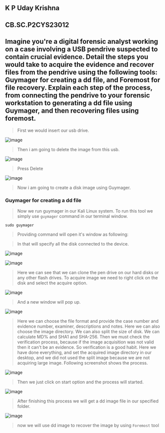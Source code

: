 ## K P Uday Krishna 
## CB.SC.P2CYS23012
## Imagine you're a digital forensic analyst working on a case involving a USB pendrive suspected to contain crucial evidence. Detail the steps you would take to acquire the evidence and recover files from the pendrive using the following tools: Guymager for creating a dd file, and Foremost for file recovery. Explain each step of the process, from connecting the pendrive to your forensic workstation to generating a dd file using Guymager, and then recovering files using foremost.

> First we would insert our usb drive.

![image](https://github.com/udayk01/Cyber-Forensics/assets/52235763/04b6b24b-4026-49fc-9b0f-e59f38ab00b8)

> Then i am going to delete the image from this usb.

![image](https://github.com/udayk01/Cyber-Forensics/assets/52235763/183da45e-3293-4ebd-b094-36e39022fadc)

> Press Delete

![image](https://github.com/udayk01/Cyber-Forensics/assets/52235763/f6a1cf70-1f70-4373-a77a-2312a07636fe)

> Now i am going to create a disk image using Guymager.

### Guymager for creating a dd file

> Now we run guymager in our Kali Linux system. To run this tool we simply use ```guymager``` command in our terminal window.

```sudo guymager```

> Providing command will open it's window as following:

> In that will specify all the disk connected to the device.

![image](https://github.com/udayk01/Cyber-Forensics/assets/52235763/29dc189b-6354-4f74-92c0-2db18113f618)

![image](https://github.com/udayk01/Cyber-Forensics/assets/52235763/4cfc9a2c-dcb7-4a7a-abf6-eff7d7504942)

> Here we can see that we can clone the pen drive on our hard disks or any other flash drives. To acquire image we need to right click on the disk and select the acquire option.

![image](https://github.com/udayk01/Cyber-Forensics/assets/52235763/03759cb5-c4c4-4a41-8f36-0758deef3402)

> And a new window will pop up.

![image](https://github.com/udayk01/Cyber-Forensics/assets/52235763/0c860901-f5af-4e4d-93c4-9c68376f216d)

> Here we can choose the file format and provide the case number and evidence number, examiner, descriptions and notes. Here we can also choose the image directory. We can also split the size of disk. We can calculate MD% and SHA1 and SHA-256. Then we must check the verification process, because if the image acquisition was not valid then it can't be an evidence. So verification is a good habit. Here we have done everything, and set the acquired image directory in our desktop, and we did not used the split image because we are not acquiring large image. Following screenshot shows the process.

![image](https://github.com/udayk01/Cyber-Forensics/assets/52235763/c99fd012-0e33-4d12-a15c-936aa664ca2a)

> Then we just click on start option and the process will started.

![image](https://github.com/udayk01/Cyber-Forensics/assets/52235763/b372b54b-72b8-47d5-9fd6-579da0435a4b)

> After finishing this process we will get a dd image file in our specified folder.

![image](https://github.com/udayk01/Cyber-Forensics/assets/52235763/e2b4a93c-1c38-4618-beb9-96bc776bdf6c)

> now we will use dd image to recover the image by using ```Foremost``` tool

